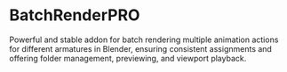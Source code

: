 # BatchRenderPRO
Powerful and stable addon for batch rendering multiple animation actions for different armatures in Blender, ensuring consistent assignments and offering folder management, previewing, and viewport playback.
